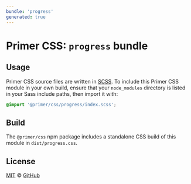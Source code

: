 ```yaml
---
bundle: 'progress'
generated: true
---
```


# Primer CSS: `progress` bundle

## Usage

Primer CSS source files are written in [SCSS]. To include this Primer CSS module in your own build, ensure that your `node_modules` directory is listed in your Sass include paths, then import it with:

```scss
@import '@primer/css/progress/index.scss';
```

## Build

The `@primer/css` npm package includes a standalone CSS build of this module in `dist/progress.css`.

## License

[MIT](https://github.com/primer/css/blob/main/LICENSE) &copy; [GitHub](https://github.com/)

[scss]: https://sass-lang.com/documentation/syntax#scss
